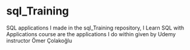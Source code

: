 # sql_Training
SQL applications I made in the sql_Training repository, I Learn SQL with Applications course are the applications I do within given by Udemy instructor Ömer Çolakoğlu 

